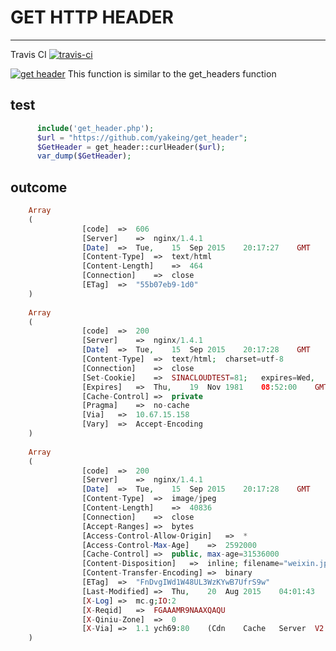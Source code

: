 # GET HTTP HEADER
----------

Travis CI [![travis-ci](https://api.travis-ci.org/yakeing/get_header.svg)](https://travis-ci.org/yakeing/get_header/caches)

[![get header](http://oauth.sinaapp.com/svg/image.svg?w=100_35_71_85_29&k=get%20header&v=ALL)](https://github.com/yakeing/get_header) This function is similar to the get_headers function

test
--------
```php
	  include('get_header.php');
	  $url = "https://github.com/yakeing/get_header";
	  $GetHeader = get_header::curlHeader($url);
	  var_dump($GetHeader);
```	
	
outcome
--------
```php
	Array
	(
 				[code]	=>	606
 				[Server]	=>	nginx/1.4.1
 				[Date]	=>	Tue,	15	Sep	2015	20:17:27	GMT
 				[Content-Type]	=>	text/html
 				[Content-Length]	=>	464
 				[Connection]	=>	close
 				[ETag]	=>	"55b07eb9-1d0"
 	)
 
	Array
 	(
 				[code]	=>	200
 				[Server]	=>	nginx/1.4.1
 				[Date]	=>	Tue,	15	Sep	2015	20:17:28	GMT
 				[Content-Type]	=>	text/html;	charset=utf-8
 				[Connection]	=>	close
 				[Set-Cookie]	=>	SINACLOUDTEST=81;	expires=Wed,	16-Sep-2015	20:17:28	GMT;	path=/;	domain=.sinacloud.com
 				[Expires]	=>	Thu,	19	Nov	1981	08:52:00	GMT
 				[Cache-Control]	=>	private
 				[Pragma]	=>	no-cache
 				[Via]	=>	10.67.15.158
 				[Vary]	=>	Accept-Encoding
	)
 
 	Array
	(
 				[code]	=>	200
 				[Server]	=>	nginx/1.4.1
 				[Date]	=>	Tue,	15	Sep	2015	20:17:28	GMT
 				[Content-Type]	=>	image/jpeg
 				[Content-Length]	=>	40836
 				[Connection]	=>	close
 				[Accept-Ranges]	=>	bytes
 				[Access-Control-Allow-Origin]	=>	*
 				[Access-Control-Max-Age]	=>	2592000
 				[Cache-Control]	=>	public,	max-age=31536000
 				[Content-Disposition]	=>	inline;	filename="weixin.jpg"
 				[Content-Transfer-Encoding]	=>	binary
 				[ETag]	=>	"FnDvgIWd1W48UL3WzKYwB7UfrS9w"
 				[Last-Modified]	=>	Thu,	20	Aug	2015	04:01:43	GMT
 				[X-Log]	=>	mc.g;IO:2
 				[X-Reqid]	=>	FGAAAMR9NAAXQAQU
 				[X-Qiniu-Zone]	=>	0
 				[X-Via]	=>	1.1	ych69:80	(Cdn	Cache	Server	V2.0),	1.1	xdx20:5	(Cdn	Cache	Server	V2.0)
	)
```

